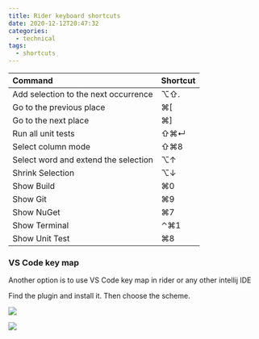 ```yaml
---
title: Rider keyboard shortcuts
date: 2020-12-12T20:47:32
categories:
  - technical
tags:
  - shortcuts
---
```



| Command | Shortcut |
| :--- | :--- |
| Add selection to the next occurrence | ⌥⇧. |
| Go to the previous place | ⌘\[ |
| Go to the next place | ⌘\] |
| Run all unit tests | ⇧⌘↵ |
| Select column mode | ⇧⌘8 |
| Select word and extend the selection | ⌥↑ |
| Shrink Selection | ⌥↓ |
| Show Build | ⌘0 |
| Show Git | ⌘9 |
| Show NuGet | ⌘7 |
| Show Terminal | ⌃⌘1 |
| Show Unit Test | ⌘8 |

### VS Code key map

Another option is to use VS Code key map in rider or any other intellij IDE

Find the plugin and install it. Then choose the scheme.

![](../.gitbook/assets/image%20%2821%29.png)

![](../.gitbook/assets/image%20%2822%29.png)

